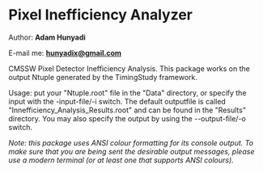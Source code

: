 # Pixel Inefficiency Analyzer

Author: **Adam Hunyadi**

E-mail me: **hunyadix@gmail.com** 

CMSSW Pixel Detector Inefficiency Analysis. This package works on the output Ntuple generated by the TimingStudy framework.

Usage: put your "Ntuple.root" file in the "Data" directory, or specify the input with the -input-file/-i switch. The default 
outputfile is called "Innefficiency_Analysis_Results.root" and can be found in the "Results" directory. You may also specify
the output by using the --output-file/-o switch.

*Note: this package uses ANSI colour formatting for its console output. To make sure that you are being sent the
desirable output messages, please use a modern terminal (or at least one that supports ANSI colours).*
